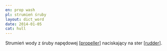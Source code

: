 ```yaml
---
en: prop wash
pl: strumień śruby
layout: dict_word
date: 2014-01-05
cat: hull
---
```


Strumień wody z śruby napędowej [[propeller](/dict/p/propeller/)] naciskający na ster [[rudder](/dict/r/rudder/)].